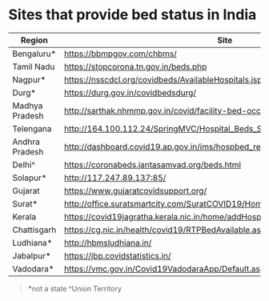 # Sites that provide bed status in India

Region         | Site                                                                             | Scraped
---            | ---                                                                              | ---
Bengaluru*     | https://bbmpgov.com/chbms/                                                       | yes
Tamil Nadu     | https://stopcorona.tn.gov.in/beds.php                                            | yes
Nagpur*        | https://nsscdcl.org/covidbeds/AvailableHospitals.jsp                             | yes
Durg*          | https://durg.gov.in/covidbedsdurg/                                               | no
Madhya Pradesh | http://sarthak.nhmmp.gov.in/covid/facility-bed-occupancy-dashboard/              | no
Telengana      | http://164.100.112.24/SpringMVC/Hospital_Beds_Statistic_Bulletin_citizen.htm     | no
Andhra Pradesh | http://dashboard.covid19.ap.gov.in/ims/hospbed_reports/                          | no
Delhi^         | https://coronabeds.jantasamvad.org/beds.html                                     | yes
Solapur*       | http://117.247.89.137:85/                                                        | no
Gujarat        | https://www.gujaratcovidsupport.org/                                             | no
Surat*         | http://office.suratsmartcity.com/SuratCOVID19/Home/COVID19BedAvailabilitydetails | no
Kerala         | https://covid19jagratha.kerala.nic.in/home/addHospitalDashBoard                  | no
Chattisgarh    | https://cg.nic.in/health/covid19/RTPBedAvailable.aspx                            | no
Ludhiana*      | http://hbmsludhiana.in/                                                          | no
Jabalpur*      | https://jbp.covidstatistics.in/                                                  | no
Vadodara*      | https://vmc.gov.in/Covid19VadodaraApp/Default.aspx                               | yes
> *not a state
> ^Union Territory
